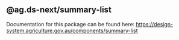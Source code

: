 ## @ag.ds-next/summary-list

Documentation for this package can be found here: https://design-system.agriculture.gov.au/components/summary-list
